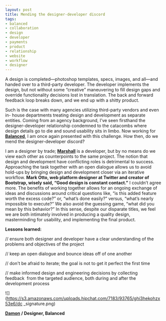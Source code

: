 ```yaml
--- 
layout: post
title: Mending the designer-developer discord
tags: 
- balanced
- collaboration
- design
- developer
- payments
- product
- relationship
- website
- workflow
- designer
---
```

A design is completed—photoshop templates, specs, images, and all—and handed
over to a third-party developer. The developer implements the design, but not
without some “creative” maneuvering to fill design gaps and override
functionality decisions lost in translation. The back and forward feedback
loop breaks down, and we end up with a shitty product.

Such is the case with many agencies utilizing third-party vendors and even in-
house departments treating design and development as separate entities. Coming
from an agency background, I’ve seen firsthand the designer-developer
relationship condemned to the catacombs where design details go to die and
sound usability sits in limbo. Now working for
**[Balanced](http://www.balancedpayments.com)**, I am once again presented
with this challenge. How then, do we mend the designer-developer discord?

I am a designer by trade; **[Marshall](https://github.com/mjallday)** is a
developer, but by no means do we view each other as counterpoints to the same
project. The notion that design and development have conflicting roles is
detrimental to success. Approaching the task together with an open dialogue
allows us to avoid hold-ups by bringing design and development closer via an
iterative workflow. **Mark Otto, web platform designer at Twitter and creator
of Bootstrap, wisely said, “Good design is constant contact.”** I couldn’t
agree more. The benefits of working together allows for an ongoing exchange of
ideas and discussions around critical questions like, “is this added feature
worth the excess code?” or, “what’s done easily?” versus, “what’s nearly
impossible to execute?” We also avoid the guessing game, “what did you mean by
this behavior?” In this sense, despite our disparate titles, we feel we are
both intimately involved in producing a quality design, masterminding for
usability, and implementing the final product.

**Lessons learned:**

// ensure both designer and developer have a clear understanding of the
problems and objectives of the project

// keep an open dialogue and bounce ideas off of one another

// don't be afraid to iterate; the goal is not to get it perfect the first
time

// make informed design and engineering decisions by collecting feedback  from
the targeted audience, both during and after the development process

![](https://s3.amazonaws.com/uploads.hipchat.com/7183/93765/ghi3hekohzx53e6/dc
_signature.png)

**[Damon](http://dribbble.com/damonc) / Designer, Balanced**

